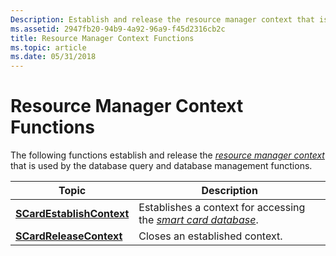 ```yaml
---
Description: Establish and release the resource manager context that is used by the database query and database management functions.
ms.assetid: 2947fb20-94b9-4a92-96a9-f45d2316cb2c
title: Resource Manager Context Functions
ms.topic: article
ms.date: 05/31/2018
---
```


# Resource Manager Context Functions

The following functions establish and release the [*resource manager context*](https://msdn.microsoft.com/library/ms721604(v=VS.85).aspx) that is used by the database query and database management functions.



| Topic                                                  | Description                                                                                                                                          |
|--------------------------------------------------------|------------------------------------------------------------------------------------------------------------------------------------------------------|
| [**SCardEstablishContext**](/windows/desktop/api/Winscard/nf-winscard-scardestablishcontext) | Establishes a context for accessing the [*smart card database*](https://msdn.microsoft.com/library/ms721625(v=VS.85).aspx). |
| [**SCardReleaseContext**](/windows/desktop/api/Winscard/nf-winscard-scardreleasecontext)     | Closes an established context.                                                                                                                       |



 

 

 



